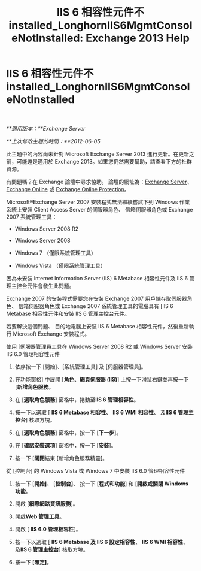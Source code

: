 ﻿---
title: 'IIS 6 相容性元件不 installed_LonghornIIS6MgmtConsoleNotInstalled: Exchange 2013 Help'
TOCTitle: IIS 6 相容性元件不 installed_LonghornIIS6MgmtConsoleNotInstalled
ms:assetid: 8358eafb-def7-4b8d-8fe1-623bc5a0e20e
ms:mtpsurl: https://technet.microsoft.com/zh-tw/library/ms.exch.setupreadiness.longhorniis6mgmtconsolenotinstalled(v=EXCHG.150)
ms:contentKeyID: 50473670
ms.date: 05/21/2018
mtps_version: v=EXCHG.150
ms.translationtype: MT
---

# IIS 6 相容性元件不 installed\_LonghornIIS6MgmtConsoleNotInstalled

 

_**適用版本：**Exchange Server_

_**上次修改主題的時間：**2012-06-05_

此主題中的內容尚未針對 Microsoft Exchange Server 2013 進行更新。在更新之前，可能還是適用於 Exchange 2013。如果您仍然需要幫助，請查看下方的社群資源。

有問題嗎？在 Exchange 論壇中尋求協助。 論壇的網址為：[Exchange Server](https://go.microsoft.com/fwlink/p/?linkid=60612)、 [Exchange Online](https://go.microsoft.com/fwlink/p/?linkid=267542) 或 [Exchange Online Protection](https://go.microsoft.com/fwlink/p/?linkid=285351)。

Microsoft®Exchange Server 2007 安裝程式無法繼續嘗試下列 Windows 作業系統上安裝 Client Access Server 的伺服器角色、 信箱伺服器角色或 Exchange 2007 系統管理工具：

  - Windows Server 2008 R2

  - Windows Server 2008

  - Windows 7 （僅限系統管理工具）

  - Windows Vista （僅限系統管理工具）

因為未安裝 Internet Information Server (IIS) 6 Metabase 相容性元件及 IIS 6 管理主控台元件會發生此問題。

Exchange 2007 的安裝程式需要您在安裝 Exchange 2007 用戶端存取伺服器角色、 信箱伺服器角色或 Exchange 2007 系統管理工具的電腦具有 \[IIS 6 Metabase 相容性元件和安裝 IIS 6 管理主控台元件。

若要解決這個問題、 目的地電腦上安裝 IIS 6 Metabase 相容性元件，然後重新執行 Microsoft Exchange 安裝程式。

使用 \[伺服器管理員工具在 Windows Server 2008 R2 或 Windows Server 安裝 IIS 6.0 管理相容性元件

1.  依序按一下 \[開始\]、\[系統管理工具\] 及 \[伺服器管理員\]。

2.  在功能窗格\] 中展開 \[**角色**、**網頁伺服器 (IIS)**\] 上按一下滑鼠右鍵並再按一下 \[**新增角色服務**。

3.  在 \[**選取角色服務**\] 窗格中，捲動至**IIS 6 管理相容性**。

4.  按一下以選取 \[ **IIS 6 Metabase 相容性**、 **IIS 6 WMI 相容性**、 及**IIS 6 管理主控台**\] 核取方塊。

5.  在 \[**選取角色服務**\] 窗格中，按一下 \[**下一步**\]。

6.  在 \[**確認安裝選項**\] 窗格中，按一下 \[**安裝**\]。

7.  按一下 \[**關閉**結束 \[新增角色服務精靈\]。

從 \[控制台\] 的 Windows Vista 或 Windows 7 中安裝 IIS 6.0 管理相容性元件

1.  按一下 \[**開始\]**、 \[**控制台\]**、 按一下 \[**程式和功能**\] 和 \[**開啟或關閉 Windows 功能**。

2.  開啟 \[**網際網路資訊服務**\]。

3.  開啟**Web 管理工具**。

4.  開啟 \[ **IIS 6.0 管理相容性**\]。

5.  按一下以選取 \[ **IIS 6 Metabase 及 IIS 6 設定相容性**、 **IIS 6 WMI 相容性**、 及**IIS 6 管理主控台**\] 核取方塊。

6.  按一下 **\[確定\]**。

